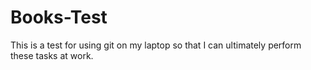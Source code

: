 # Books-Test

This is a test for using git on my laptop so that I can ultimately perform these tasks at work.
